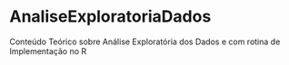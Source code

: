 # AnaliseExploratoriaDados
Conteúdo Teórico sobre Análise Exploratória dos Dados e com rotina de Implementação no R

